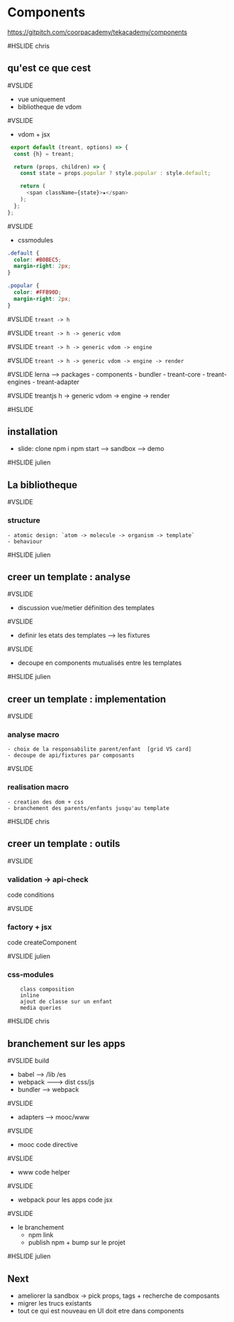 # Components
https://gitpitch.com/coorpacademy/tekacademy/components

#HSLIDE chris
## qu'est ce que cest

#VSLIDE
 - vue uniquement
 - bibliotheque de vdom

#VSLIDE
 - vdom + jsx

```js
 export default (treant, options) => {
  const {h} = treant;

  return (props, children) => {
    const state = props.popular ? style.popular : style.default;

    return (
      <span className={state}>★</span>
    );
  };
};
```

#VSLIDE
 + cssmodules

```css
.default {
  color: #B0BEC5;
  margin-right: 2px;
}

.popular {
  color: #FFB90D;
  margin-right: 2px;
}
```

#VSLIDE
 `treant -> h`

#VSLIDE
 `treant -> h -> generic vdom`

#VSLIDE
 `treant -> h -> generic vdom -> engine`

#VSLIDE
 `treant -> h -> generic vdom -> engine -> render`

#VSLIDE
  lerna --> packages
    - components
    - bundler
    - treant-core
    - treant-engines
    - treant-adapter

#VSLIDE
    treantjs
        h -> generic vdom -> engine -> render

#HSLIDE
## installation
  - slide: clone  npm i  npm start
  --> sandbox
  --> demo

#HSLIDE julien
## La bibliotheque

#VSLIDE
### structure
    - atomic design: `atom -> molecule -> organism -> template`
    - behaviour

#HSLIDE julien
## creer un template : analyse

#VSLIDE
- discussion vue/metier définition des templates

#VSLIDE
- definir les etats des templates --> les fixtures

#VSLIDE
- decoupe en components mutualisés entre les templates

#HSLIDE julien
## creer un template : implementation

#VSLIDE
### analyse macro
    - choix de la responsabilite parent/enfant  [grid VS card]
    - decoupe de api/fixtures par composants

#VSLIDE
### realisation macro
    - creation des dom + css
    - branchement des parents/enfants jusqu'au template

#HSLIDE chris
## creer un template : outils

#VSLIDE
### validation -> api-check
 code conditions

#VSLIDE
### factory + jsx
 code createComponent


#VSLIDE julien
### css-modules
        class composition
        inline
        ajout de classe sur un enfant
        media queries

#HSLIDE chris
## branchement sur les apps

#VSLIDE
build
   - babel --> /lib /es
   - webpack ---> dist css/js
   - bundler --> webpack

#VSLIDE
- adapters --> mooc/www

#VSLIDE
- mooc
   code directive

#VSLIDE
- www
   code helper

#VSLIDE
- webpack pour les apps
  code jsx

#VSLIDE
- le branchement
  - npm link
  - publish npm + bump sur le projet

#HSLIDE julien
## Next
- ameliorer la sandbox -> pick props, tags + recherche de composants
- migrer les trucs existants
- tout ce qui est nouveau en UI doit etre dans components



